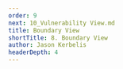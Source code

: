```yaml
---
order: 9
next: 10_Vulnerability View.md
title: Boundary View
shortTitle: 8. Boundary View
author: Jason Kerbelis
headerDepth: 4
---
```



<VidStack
  src="https://www.youtube.com/watch?v=03v-HO2jb6A&list=PLm1Nyfu8s-DeXpRg8B5bqnrLH7HXetzWn&index=8"
  poster="../../assets/training-videos/Boundary View.jpg"
/>